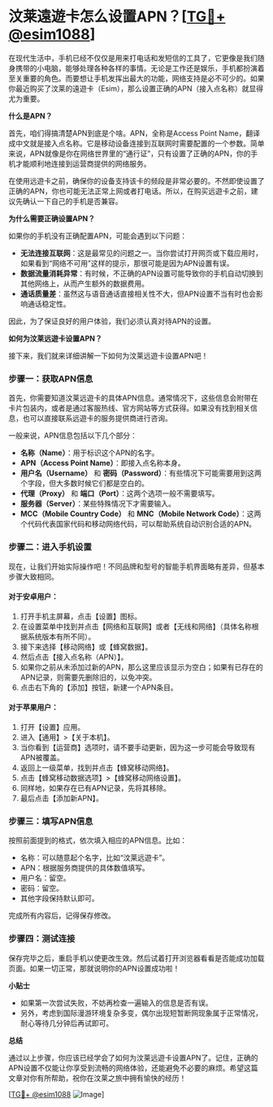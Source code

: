 # 汶莱遠遊卡怎么设置APN？[[TG💪+ @esim1088](https://t.me/s/esim1088)]

在现代生活中，手机已经不仅仅是用来打电话和发短信的工具了，它更像是我们随身携带的小电脑，能够处理各种各样的事情。无论是工作还是娱乐，手机都扮演着至关重要的角色。而要想让手机发挥出最大的功能，网络支持是必不可少的。如果你最近购买了汶莱的遠遊卡（Esim），那么设置正确的APN（接入点名称）就显得尤为重要。

**什么是APN？**

首先，咱们得搞清楚APN到底是个啥。APN，全称是Access Point Name，翻译成中文就是接入点名称。它是移动设备连接到互联网时需要配置的一个参数。简单来说，APN就像是你在网络世界里的“通行证”，只有设置了正确的APN，你的手机才能顺利地连接到运营商提供的网络服务。

在使用远遊卡之前，确保你的设备支持该卡的频段是非常必要的。不然即使设置了正确的APN，你也可能无法正常上网或者打电话。所以，在购买远遊卡之前，建议先确认一下自己的手机是否兼容。

**为什么需要正确设置APN？**

如果你的手机没有正确配置APN，可能会遇到以下问题：

- **无法连接互联网**：这是最常见的问题之一。当你尝试打开网页或下载应用时，如果看到“网络不可用”这样的提示，那很可能是因为APN设置有误。
- **数据流量消耗异常**：有时候，不正确的APN设置可能导致你的手机自动切换到其他网络上，从而产生额外的数据费用。
- **通话质量差**：虽然这与语音通话直接相关性不大，但APN设置不当有时也会影响通话稳定性。

因此，为了保证良好的用户体验，我们必须认真对待APN的设置。

**如何为汶莱远遊卡设置APN？**

接下来，我们就来详细讲解一下如何为汶莱远遊卡设置APN吧！

### 步骤一：获取APN信息

首先，你需要知道汶莱远遊卡的具体APN信息。通常情况下，这些信息会附带在卡片包装内，或者是通过客服热线、官方网站等方式获得。如果没有找到相关信息，也可以直接联系远遊卡的服务提供商进行咨询。

一般来说，APN信息包括以下几个部分：
- **名称（Name）**：用于标识这个APN的名字。
- **APN（Access Point Name）**：即接入点名称本身。
- **用户名（Username）** 和 **密码（Password）**：有些情况下可能需要用到这两个字段，但大多数时候它们都是空白的。
- **代理（Proxy）** 和 **端口（Port）**：这两个选项一般不需要填写。
- **服务器（Server）**：某些特殊情况下才需要输入。
- **MCC（Mobile Country Code）** 和 **MNC（Mobile Network Code）**：这两个代码代表国家代码和移动网络代码，可以帮助系统自动识别合适的APN。

### 步骤二：进入手机设置

现在，让我们开始实际操作吧！不同品牌和型号的智能手机界面略有差异，但基本步骤大致相同。

#### 对于安卓用户：

1. 打开手机主屏幕，点击【设置】图标。
2. 在设置菜单中找到并点击【网络和互联网】或者【无线和网络】（具体名称根据系统版本有所不同）。
3. 接下来选择【移动网络】或【蜂窝数据】。
4. 然后点击【接入点名称（APN）】。
5. 如果你之前从未添加过新的APN，那么这里应该显示为空白；如果有已存在的APN记录，则需要先删除旧的，以免冲突。
6. 点击右下角的【添加】按钮，新建一个APN条目。

#### 对于苹果用户：

1. 打开【设置】应用。
2. 进入【通用】>【关于本机】。
3. 当你看到【运营商】选项时，请不要手动更新，因为这一步可能会导致现有APN被覆盖。
4. 返回上一级菜单，找到并点击【蜂窝移动网络】。
5. 点击【蜂窝移动数据选项】>【蜂窝移动网络设置】。
6. 同样地，如果存在已有APN记录，先将其移除。
7. 最后点击【添加新APN】。

### 步骤三：填写APN信息

按照前面提到的格式，依次填入相应的APN信息。比如：
- 名称：可以随意起个名字，比如“汶莱远遊卡”。
- APN：根据服务商提供的具体数值填写。
- 用户名：留空。
- 密码：留空。
- 其他字段保持默认即可。

完成所有内容后，记得保存修改。

### 步骤四：测试连接

保存完毕之后，重启手机以使更改生效。然后试着打开浏览器看看是否能成功加载页面。如果一切正常，那就说明你的APN设置成功啦！

**小贴士**
- 如果第一次尝试失败，不妨再检查一遍输入的信息是否有误。
- 另外，考虑到国际漫游环境复杂多变，偶尔出现短暂断网现象属于正常情况，耐心等待几分钟后再试即可。

**总结**

通过以上步骤，你应该已经学会了如何为汶莱远遊卡设置APN了。记住，正确的APN设置不仅能让你享受到流畅的网络体验，还能避免不必要的麻烦。希望这篇文章对你有所帮助，祝你在汶莱之旅中拥有愉快的经历！

[[TG💪+ @esim1088](https://t.me/s/esim1088) ![Image](https://i.postimg.cc/4NQfJmqS/Snipaste-2025-05-13-00-14-12.png)]